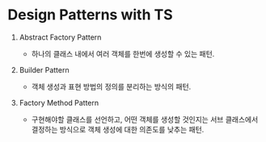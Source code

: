 # Design Patterns with TS

1. Abstract Factory Pattern

    - 하나의 클래스 내에서 여러 객체를 한번에 생성할 수 있는 패턴.

2. Builder Pattern

    - 객체 생성과 표현 방법의 정의를 분리하는 방식의 패턴.

3. Factory Method Pattern
    - 구현해야할 클래스를 선언하고, 어떤 객체를 생성할 것인지는 서브 클래스에서 결정하는 방식으로 객체 생성에 대한 의존도를 낮추는 패턴.

